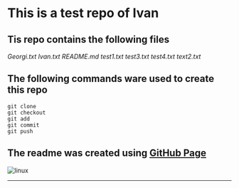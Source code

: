 # This is a test repo of Ivan
## Tis repo contains the following files
*Georgi.txt
Ivan.txt
README.md
test1.txt
test3.txt
test4.txt
text2.txt*

## The following commands ware used to create this repo
```
git clone
git checkout
git add
git commit
git push
```


## The readme was created using [GitHub Page](https://docs.github.com/en/get-started/writing-on-github/getting-started-with-writing-and-formatting-on-github/basic-writing-and-formatting-syntax)

![linux](https://miro.medium.com/max/1400/1*0k_-eyWyc_fQztDqck39lQ.png)
****
